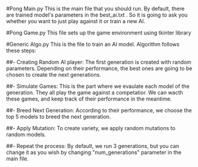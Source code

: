 #Pong Main.py
This is the main file that you should run. By default, there are trained model's parameters in the best_ai.txt . So it is going to ask you whether you want to just play against it or train a new AI.

#Pong Game.py
This file sets up the game environment using tkinter library

#Generic Algo.py
This is the file to train an AI model. Algorithm follows these steps:

##- Creating Random AI player:
  The first generation is created with random parameters. Depending on their performance, the best ones are going to be chosen to create the next generations.

##- Simulate Games:
  This is the part where we evaulate each model of the generation. They all play the game against a competatior. We can wacth these games, and keep track of their performance in the meantime.

##- Breed Next Generation:
  According to their performance, we choose the top 5 models to breed the next generation.

##- Apply Mutation:
  To create variety, we apply random mutations to random models.

##- Repeat the process:
  By default, we run 3 generations, but you can change it as you wish by changing "num_generations" parameter in the main file.

